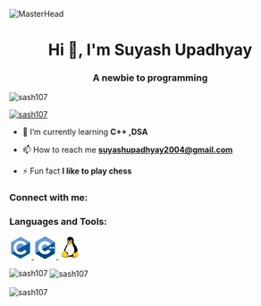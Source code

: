 ![MasterHead](https://i.kym-cdn.com/photos/images/original/001/372/654/fe5.gif)
<h1 align="center">Hi 👋, I'm Suyash Upadhyay</h1>
<h3 align="center">A newbie to programming</h3>

<p align="left"> <img src="https://komarev.com/ghpvc/?username=sash107&label=Profile%20views&color=0e75b6&style=flat" alt="sash107" /> </p>

<p align="left"> <a href="https://github.com/ryo-ma/github-profile-trophy"><img src="https://github-profile-trophy.vercel.app/?username=sash107" alt="sash107" /></a> </p>

- 🌱 I’m currently learning **C++ ,DSA**

- 📫 How to reach me **suyashupadhyay2004@gmail.com**

- ⚡ Fun fact **I like to play chess**

<h3 align="left">Connect with me:</h3>
<p align="left">
</p>

<h3 align="left">Languages and Tools:</h3>
<p align="left"> <a href="https://www.cprogramming.com/" target="_blank" rel="noreferrer"> <img src="https://raw.githubusercontent.com/devicons/devicon/master/icons/c/c-original.svg" alt="c" width="40" height="40"/> </a> <a href="https://www.w3schools.com/cpp/" target="_blank" rel="noreferrer"> <img src="https://raw.githubusercontent.com/devicons/devicon/master/icons/cplusplus/cplusplus-original.svg" alt="cplusplus" width="40" height="40"/> </a> <a href="https://www.linux.org/" target="_blank" rel="noreferrer"> <img src="https://raw.githubusercontent.com/devicons/devicon/master/icons/linux/linux-original.svg" alt="linux" width="40" height="40"/> </a> </p>

<p><img align="left" src="https://github-readme-stats.vercel.app/api/top-langs?username=sash107&show_icons=true&locale=en&layout=compact" alt="sash107" /></p>

<p>&nbsp;<img align="center" src="https://github-readme-stats.vercel.app/api?username=sash107&show_icons=true&locale=en" alt="sash107" /></p>

<p><img align="center" src="https://github-readme-streak-stats.herokuapp.com/?user=sash107&" alt="sash107" /></p>
